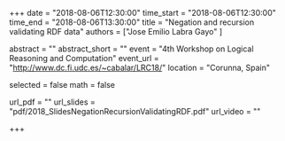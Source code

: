 +++
date = "2018-08-06T12:30:00"
time_start = "2018-08-06T12:30:00"
time_end = "2018-08-06T13:30:00"
title = "Negation and recursion validating RDF data"
authors = ["Jose Emilio Labra Gayo" ]

abstract = ""
abstract_short = ""
event = "4th Workshop on Logical Reasoning and Computation"
event_url = "http://www.dc.fi.udc.es/~cabalar/LRC18/"
location = "Corunna, Spain"

selected = false
math = false

url_pdf = ""
url_slides = "pdf/2018_SlidesNegationRecursionValidatingRDF.pdf"
url_video = ""

+++

